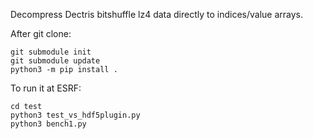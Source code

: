 
Decompress Dectris bitshuffle lz4 data directly to indices/value arrays.


After git clone:

    git submodule init
    git submodule update
    python3 -m pip install .

To run it at ESRF:

    cd test
    python3 test_vs_hdf5plugin.py
    python3 bench1.py

